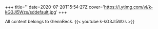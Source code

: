 +++
title=''
date=2020-07-20T15:54:27Z
cover='https://i.ytimg.com/vi/k-kG3Jl5Wzs/sddefault.jpg'
+++

All content belongs to GlennBeck.
{{< youtube k-kG3Jl5Wzs >}}
